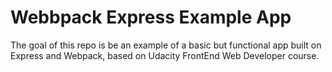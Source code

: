 # Webbpack Express Example App

The goal of this repo is be an example of a basic but functional app built on Express and Webpack, based on Udacity FrontEnd Web Developer course.

